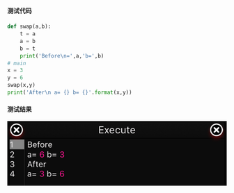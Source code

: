 #### 测试代码

```python
def swap(a,b):
    t = a
    a = b
    b = t
    print('Before\n=',a,'b=',b)
# main
x = 3
y = 6
swap(x,y)
print('After\n a= {} b= {}'.format(x,y))
```

#### 测试结果
![20200128230959](20200128230959.png)

